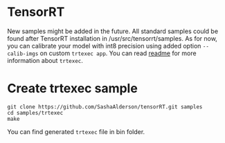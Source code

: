 # TensorRT
New samples might be added in the future. All standard samples could be found after TensorRT installation in /usr/src/tensorrt/samples. As for now, you can calibrate your model with int8 precision using added option `--calib-imgs` on custom `trtexec app`. You can read [readme](https://github.com/SashaAlderson/tensorRT/blob/main/trtexec/README.md) for more information about `trtexec`.
# Create trtexec sample
```
git clone https://github.com/SashaAlderson/tensorRT.git samples
cd samples/trtexec
make
```
You can find generated `trtexec` file in bin folder.
